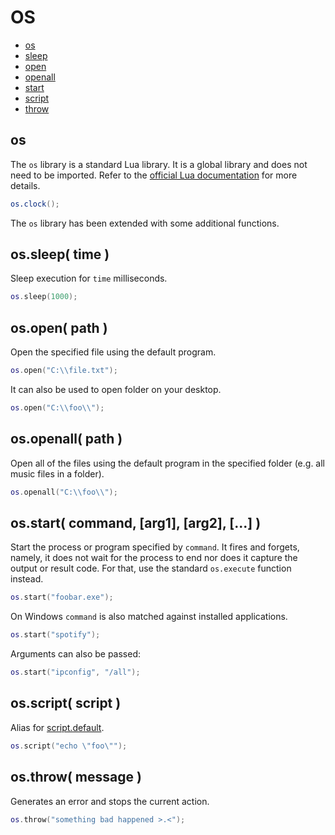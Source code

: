 
# OS
* [os](#os-1)
* [sleep](#ossleep-time-)
* [open](#osopen-path-)
* [openall](#osopenall-path-)
* [start](#osstart-command-arg1-arg2-)
* [script](#osscript-script-)
* [throw](#osthrow-message-)



## os
The ``os`` library is a standard Lua library. It is a global library and does not need to be imported. Refer to the [official Lua documentation](http://www.lua.org/manual/5.1/) for more details.

```lua
os.clock();
```

The ``os`` library has been extended with some additional functions.



## os.sleep( time )
Sleep execution for ``time`` milliseconds.

```lua
os.sleep(1000);
```


## os.open( path )
Open the specified file using the default program.

```lua
os.open("C:\\file.txt");
```

It can also be used to open folder on your desktop.

```lua
os.open("C:\\foo\\");
```


## os.openall( path )
Open all of the files using the default program in the specified folder (e.g. all music files in a folder).

```lua
os.openall("C:\\foo\\");
```


## os.start( command, [arg1], [arg2], [...] )
Start the process or program specified by ``command``. It fires and forgets, namely, it does not wait for the process to end nor does it capture the output or result code. For that, use the standard ``os.execute`` function instead.

```lua
os.start("foobar.exe");
```

On Windows ``command`` is also matched against installed applications.

```lua
os.start("spotify");
```

Arguments can also be passed:

```lua
os.start("ipconfig", "/all");
```



## os.script( script )
Alias for [script.default](script.md#scriptdefault-).

```lua
os.script("echo \"foo\"");
```



## os.throw( message )
Generates an error and stops the current action.

```lua
os.throw("something bad happened >.<");
```


